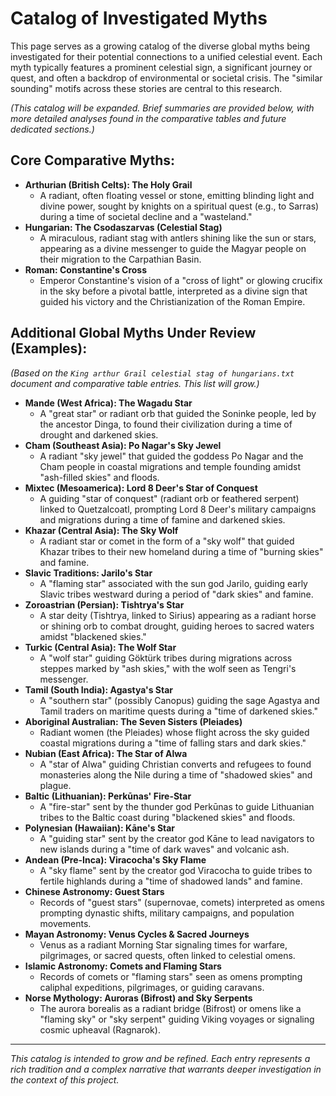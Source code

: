 # Catalog of Investigated Myths

This page serves as a growing catalog of the diverse global myths being investigated for their potential connections to a unified celestial event. Each myth typically features a prominent celestial sign, a significant journey or quest, and often a backdrop of environmental or societal crisis. The "similar sounding" motifs across these stories are central to this research.

*(This catalog will be expanded. Brief summaries are provided below, with more detailed analyses found in the comparative tables and future dedicated sections.)*

## Core Comparative Myths:

*   **Arthurian (British Celts): The Holy Grail**
    *   A radiant, often floating vessel or stone, emitting blinding light and divine power, sought by knights on a spiritual quest (e.g., to Sarras) during a time of societal decline and a "wasteland."
*   **Hungarian: The Csodaszarvas (Celestial Stag)**
    *   A miraculous, radiant stag with antlers shining like the sun or stars, appearing as a divine messenger to guide the Magyar people on their migration to the Carpathian Basin.
*   **Roman: Constantine's Cross**
    *   Emperor Constantine's vision of a "cross of light" or glowing crucifix in the sky before a pivotal battle, interpreted as a divine sign that guided his victory and the Christianization of the Roman Empire.

## Additional Global Myths Under Review (Examples):

*(Based on the `King arthur Grail celestial stag of hungarians.txt` document and comparative table entries. This list will grow.)*

*   **Mande (West Africa): The Wagadu Star**
    *   A "great star" or radiant orb that guided the Soninke people, led by the ancestor Dinga, to found their civilization during a time of drought and darkened skies.
*   **Cham (Southeast Asia): Po Nagar's Sky Jewel**
    *   A radiant "sky jewel" that guided the goddess Po Nagar and the Cham people in coastal migrations and temple founding amidst "ash-filled skies" and floods.
*   **Mixtec (Mesoamerica): Lord 8 Deer's Star of Conquest**
    *   A guiding "star of conquest" (radiant orb or feathered serpent) linked to Quetzalcoatl, prompting Lord 8 Deer's military campaigns and migrations during a time of famine and darkened skies.
*   **Khazar (Central Asia): The Sky Wolf**
    *   A radiant star or comet in the form of a "sky wolf" that guided Khazar tribes to their new homeland during a time of "burning skies" and famine.
*   **Slavic Traditions: Jarilo's Star**
    *   A "flaming star" associated with the sun god Jarilo, guiding early Slavic tribes westward during a period of "dark skies" and famine.
*   **Zoroastrian (Persian): Tishtrya's Star**
    *   A star deity (Tishtrya, linked to Sirius) appearing as a radiant horse or shining orb to combat drought, guiding heroes to sacred waters amidst "blackened skies."
*   **Turkic (Central Asia): The Wolf Star**
    *   A "wolf star" guiding Göktürk tribes during migrations across steppes marked by "ash skies," with the wolf seen as Tengri's messenger.
*   **Tamil (South India): Agastya's Star**
    *   A "southern star" (possibly Canopus) guiding the sage Agastya and Tamil traders on maritime quests during a "time of darkened skies."
*   **Aboriginal Australian: The Seven Sisters (Pleiades)**
    *   Radiant women (the Pleiades) whose flight across the sky guided coastal migrations during a "time of falling stars and dark skies."
*   **Nubian (East Africa): The Star of Alwa**
    *   A "star of Alwa" guiding Christian converts and refugees to found monasteries along the Nile during a time of "shadowed skies" and plague.
*   **Baltic (Lithuanian): Perkūnas' Fire-Star**
    *   A "fire-star" sent by the thunder god Perkūnas to guide Lithuanian tribes to the Baltic coast during "blackened skies" and floods.
*   **Polynesian (Hawaiian): Kāne's Star**
    *   A "guiding star" sent by the creator god Kāne to lead navigators to new islands during a "time of dark waves" and volcanic ash.
*   **Andean (Pre-Inca): Viracocha's Sky Flame**
    *   A "sky flame" sent by the creator god Viracocha to guide tribes to fertile highlands during a "time of shadowed lands" and famine.
*   **Chinese Astronomy: Guest Stars**
    *   Records of "guest stars" (supernovae, comets) interpreted as omens prompting dynastic shifts, military campaigns, and population movements.
*   **Mayan Astronomy: Venus Cycles & Sacred Journeys**
    *   Venus as a radiant Morning Star signaling times for warfare, pilgrimages, or sacred quests, often linked to celestial omens.
*   **Islamic Astronomy: Comets and Flaming Stars**
    *   Records of comets or "flaming stars" seen as omens prompting caliphal expeditions, pilgrimages, or guiding caravans.
*   **Norse Mythology: Auroras (Bifrost) and Sky Serpents**
    *   The aurora borealis as a radiant bridge (Bifrost) or omens like a "flaming sky" or "sky serpent" guiding Viking voyages or signaling cosmic upheaval (Ragnarok).

---

*This catalog is intended to grow and be refined. Each entry represents a rich tradition and a complex narrative that warrants deeper investigation in the context of this project.* 
